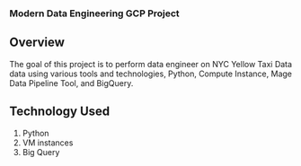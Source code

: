### Modern Data Engineering GCP Project

## Overview
The goal of this project is to perform data engineer on NYC Yellow Taxi Data data using various tools and technologies, Python, Compute Instance, Mage Data Pipeline Tool, and BigQuery.

## Technology Used
1. Python
2. VM instances
3. Big Query

